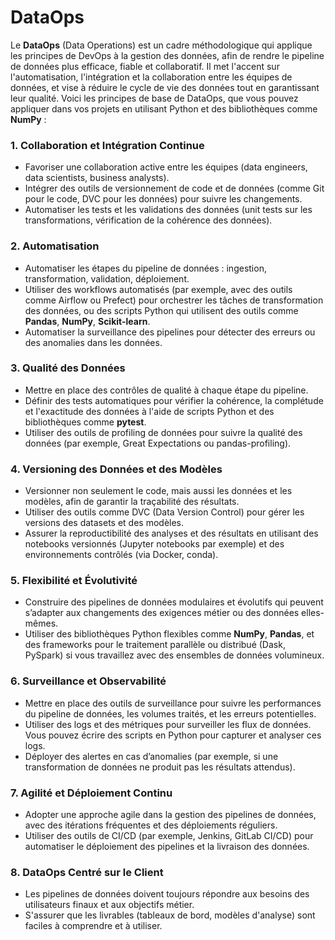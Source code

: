 # DataOps

Le **DataOps** (Data Operations) est un cadre méthodologique qui applique les principes de DevOps à la gestion des données, afin de rendre le pipeline de données plus efficace, fiable et collaboratif. Il met l'accent sur l'automatisation, l'intégration et la collaboration entre les équipes de données, et vise à réduire le cycle de vie des données tout en garantissant leur qualité. Voici les principes de base de DataOps, que vous pouvez appliquer dans vos projets en utilisant Python et des bibliothèques comme **NumPy** :

### 1. **Collaboration et Intégration Continue**
   - Favoriser une collaboration active entre les équipes (data engineers, data scientists, business analysts).
   - Intégrer des outils de versionnement de code et de données (comme Git pour le code, DVC pour les données) pour suivre les changements.
   - Automatiser les tests et les validations des données (unit tests sur les transformations, vérification de la cohérence des données).

### 2. **Automatisation**
   - Automatiser les étapes du pipeline de données : ingestion, transformation, validation, déploiement.
   - Utiliser des workflows automatisés (par exemple, avec des outils comme Airflow ou Prefect) pour orchestrer les tâches de transformation des données, ou des scripts Python qui utilisent des outils comme **Pandas**, **NumPy**, **Scikit-learn**.
   - Automatiser la surveillance des pipelines pour détecter des erreurs ou des anomalies dans les données.

### 3. **Qualité des Données**
   - Mettre en place des contrôles de qualité à chaque étape du pipeline.
   - Définir des tests automatiques pour vérifier la cohérence, la complétude et l'exactitude des données à l'aide de scripts Python et des bibliothèques comme **pytest**.
   - Utiliser des outils de profiling de données pour suivre la qualité des données (par exemple, Great Expectations ou pandas-profiling).

### 4. **Versioning des Données et des Modèles**
   - Versionner non seulement le code, mais aussi les données et les modèles, afin de garantir la traçabilité des résultats.
   - Utiliser des outils comme DVC (Data Version Control) pour gérer les versions des datasets et des modèles.
   - Assurer la reproductibilité des analyses et des résultats en utilisant des notebooks versionnés (Jupyter notebooks par exemple) et des environnements contrôlés (via Docker, conda).

### 5. **Flexibilité et Évolutivité**
   - Construire des pipelines de données modulaires et évolutifs qui peuvent s’adapter aux changements des exigences métier ou des données elles-mêmes.
   - Utiliser des bibliothèques Python flexibles comme **NumPy**, **Pandas**, et des frameworks pour le traitement parallèle ou distribué (Dask, PySpark) si vous travaillez avec des ensembles de données volumineux.

### 6. **Surveillance et Observabilité**
   - Mettre en place des outils de surveillance pour suivre les performances du pipeline de données, les volumes traités, et les erreurs potentielles.
   - Utiliser des logs et des métriques pour surveiller les flux de données. Vous pouvez écrire des scripts en Python pour capturer et analyser ces logs.
   - Déployer des alertes en cas d’anomalies (par exemple, si une transformation de données ne produit pas les résultats attendus).

### 7. **Agilité et Déploiement Continu**
   - Adopter une approche agile dans la gestion des pipelines de données, avec des itérations fréquentes et des déploiements réguliers.
   - Utiliser des outils de CI/CD (par exemple, Jenkins, GitLab CI/CD) pour automatiser le déploiement des pipelines et la livraison des données.

### 8. **DataOps Centré sur le Client**
   - Les pipelines de données doivent toujours répondre aux besoins des utilisateurs finaux et aux objectifs métier.
   - S'assurer que les livrables (tableaux de bord, modèles d'analyse) sont faciles à comprendre et à utiliser.
